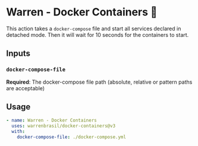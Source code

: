# Warren - Docker Containers :whale2:

This action takes a `docker-compose` file and start all services declared in detached mode. Then it will wait for 10 seconds for the containers to start.

## Inputs

### `docker-compose-file`

**Required**: The docker-compose file path (absolute, relative or pattern paths are acceptable)

## Usage

```yml
- name: Warren - Docker Containers
  uses: warrenbrasil/docker-containers@v3
  with:
    docker-compose-file: ./docker-compose.yml
```

